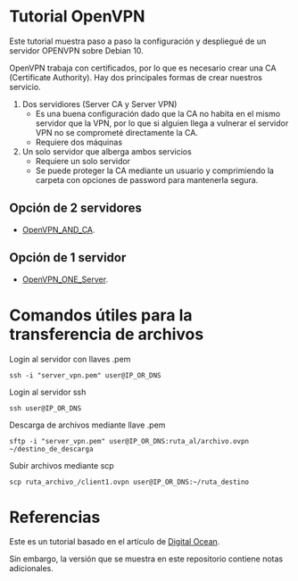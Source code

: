 # Tutorial OpenVPN

Este tutorial muestra paso a paso la configuración y despliegué de un servidor OPENVPN sobre Debian 10.

OpenVPN trabaja con certificados, por lo que es necesario crear una CA (Certificate Authority). Hay dos principales formas de crear nuestros servicio. 

1. Dos servidiores (Server CA y Server VPN)
    + Es una buena configuración dado que la CA no habita en el mismo servidor que la VPN, por lo que si alguien llega a vulnerar el servidor VPN no se comprometé directamente la CA.
    + Requiere dos máquinas
1. Un solo servidor que alberga ambos servicios
    + Requiere un solo servidor
    + Se puede proteger la CA mediante un usuario y comprimiendo la carpeta con opciones de password para mantenerla segura.

## Opción de 2 servidores

+ [OpenVPN_AND_CA](https://github.com/elcaza/tutorial_openvpn/tree/master/OpenVPN_AND_CA). 

## Opción de 1 servidor

+ [OpenVPN_ONE_Server](https://github.com/elcaza/tutorial_openvpn/tree/master/OpenVPN_ONE_Server). 

# Comandos útiles para la transferencia de archivos

Login al servidor con llaves .pem

```
ssh -i "server_vpn.pem" user@IP_OR_DNS
```

Login al servidor ssh

```
ssh user@IP_OR_DNS
```

Descarga de archivos mediante llave .pem

```
sftp -i "server_vpn.pem" user@IP_OR_DNS:ruta_al/archivo.ovpn ~/destino_de_descarga
```

Subir archivos mediante  scp 

```
scp ruta_archivo_/client1.ovpn user@IP_OR_DNS:~/ruta_destino
```


# Referencias

Este es un tutorial basado en el artículo de [Digital Ocean](https://www.digitalocean.com/community/tutorials/como-configurar-un-servidor-de-openvpn-en-ubuntu-18-04-es). 

Sin embargo, la versión que se muestra en este repositorio contiene notas adicionales.